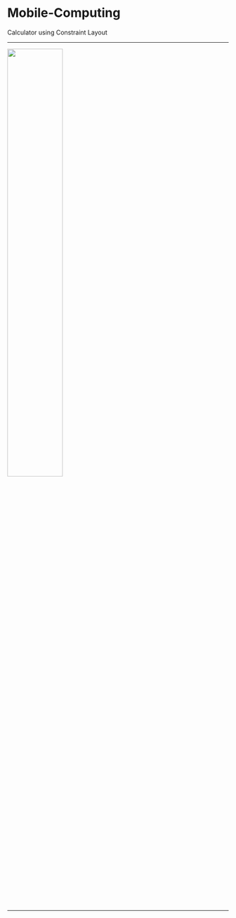 # Mobile-Computing
Calculator using Constraint Layout

----

 <img src="https://drive.google.com/uc?export=view&id=1MSSkOKb32OWVz0kMnoH3mJzoaRrmwcqL" height="50%">

----
                                                                                                
                                                                                                                                          
